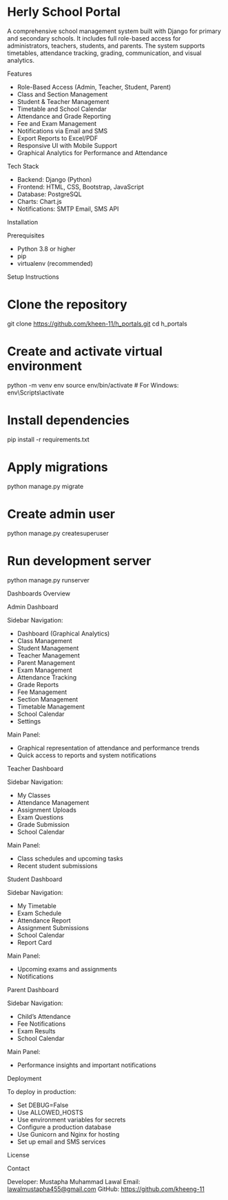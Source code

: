 # Herly School Portal
A comprehensive school management system built with Django for primary and secondary schools. It includes full role-based access for administrators, teachers, students, and parents. The system supports timetables, attendance tracking, grading, communication, and visual analytics.

Features

- Role-Based Access (Admin, Teacher, Student, Parent)
- Class and Section Management
- Student & Teacher Management
- Timetable and School Calendar
- Attendance and Grade Reporting
- Fee and Exam Management
- Notifications via Email and SMS
- Export Reports to Excel/PDF
- Responsive UI with Mobile Support
- Graphical Analytics for Performance and Attendance

Tech Stack

- Backend: Django (Python)
- Frontend: HTML, CSS, Bootstrap, JavaScript
- Database:  PostgreSQL
- Charts: Chart.js
- Notifications: SMTP Email, SMS API 

Installation

Prerequisites

- Python 3.8 or higher
- pip
- virtualenv (recommended)

Setup Instructions

# Clone the repository
git clone https://github.com/kheen-11/h_portals.git
cd h_portals

# Create and activate virtual environment
python -m venv env
source env/bin/activate   # For Windows: env\Scripts\activate

# Install dependencies
pip install -r requirements.txt

# Apply migrations
python manage.py migrate

# Create admin user
python manage.py createsuperuser

# Run development server
python manage.py runserver

Dashboards Overview

Admin Dashboard

Sidebar Navigation:
- Dashboard (Graphical Analytics)
- Class Management
- Student Management
- Teacher Management
- Parent Management
- Exam Management
- Attendance Tracking
- Grade Reports
- Fee Management
- Section Management
- Timetable Management
- School Calendar
- Settings

Main Panel:
- Graphical representation of attendance and performance trends
- Quick access to reports and system notifications

Teacher Dashboard

Sidebar Navigation:
- My Classes
- Attendance Management
- Assignment Uploads
- Exam Questions
- Grade Submission
- School Calendar

Main Panel:
- Class schedules and upcoming tasks
- Recent student submissions

Student Dashboard

Sidebar Navigation:
- My Timetable
- Exam Schedule
- Attendance Report
- Assignment Submissions
- School Calendar
- Report Card

Main Panel:
- Upcoming exams and assignments
- Notifications

Parent Dashboard

Sidebar Navigation:
- Child’s Attendance
- Fee Notifications
- Exam Results
- School Calendar

Main Panel:
- Performance insights and important notifications


Deployment

To deploy in production:
- Set DEBUG=False
- Use ALLOWED_HOSTS
- Use environment variables for secrets
- Configure a production database
- Use Gunicorn and Nginx for hosting
- Set up email and SMS services

License


Contact

Developer: Mustapha Muhammad Lawal
Email: lawalmustapha455@gmail.com
GitHub: https://github.com/kheeng-11
